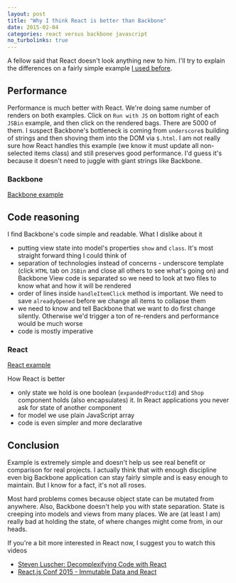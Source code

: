 ```yaml
---
layout: post
title: "Why I think React is better than Backbone"
date: 2015-02-04
categories: react versus backbone javascript
no_turbolinks: true
---
```


A fellow said that React doesn't look anything new to him. I'll try to explain
the differences on a fairly simple example
[I used before](http://blog.zigomir.com/react.js/jquery/2015/01/11/jquery-versus-react-thinking.html).

## Performance

Performance is much better with React. We're doing same number
of renders on both examples. Click on `Run with JS` on bottom right of each
`JSBin` example, and then click on the rendered bags. There are 5000 of them.
I suspect Backbone's bottleneck is coming from `underscore`s
building of strings and then shoving them into the DOM via `$.html`.
I am not really sure how React handles this example (we know it must update all non-selected
items class) and still preserves good performance. I'd guess it's because it
doesn't need to juggle with giant strings like Backbone.

### Backbone

<a class="jsbin-embed" href="http://jsbin.com/qaxasa/2/embed?js,console,output">Backbone example</a>
<script src="http://static.jsbin.com/js/embed.js"></script>

## Code reasoning

I find Backbone's code simple and readable. What I dislike about it

- putting view state into model's properties `show` and `class`. It's most straight
forward thing I could think of
- separation of technologies instead of concerns - underscore template
(click `HTML` tab on `JSBin` and close all others to see what's going on)
and Backbone View code is separated so we need to look at two files to know
what and how it will be rendered
- order of lines inside `handleItemClick` method is important. We need to save
`alreadyOpened` before we change all items to collapse them
- we need to know and tell Backbone that we want to do first change silently.
Otherwise we'd trigger a ton of re-renders and performance would be much worse
- code is mostly imperative

### React

<a class="jsbin-embed" href="http://jsbin.com/hotod/13/embed?js,console,output">React example</a>
<script src="http://static.jsbin.com/js/embed.js"></script>

How React is better

- only state we hold is one boolean (`expandedProductId`) and `Shop`
component holds (also encapsulates) it. In React applications you never ask for
state of another component
- for model we use plain JavaScript array
- code is even simpler and more declarative

## Conclusion

Example is extremely simple and doesn't help us see real benefit or comparison
for real projects. I actually think that with enough discipline even big Backbone
application can stay fairly simple and is easy enough to maintain. But I know
for a fact, it's not all roses.

Most hard problems comes because object state can be mutated from anywhere.
Also, Backbone doesn't help you with state separation. State is creeping into
models and views from many places. We are (at least I am) really bad
at holding the state, of where changes might come from, in our heads.

If you're a bit more interested in React now, I suggest you to watch this videos

- [Steven Luscher: Decomplexifying Code with React](https://www.youtube.com/watch?v=rI0GQc__0SM)
- [React.js Conf 2015 - Immutable Data and React](https://www.youtube.com/watch?v=I7IdS-PbEgI)
